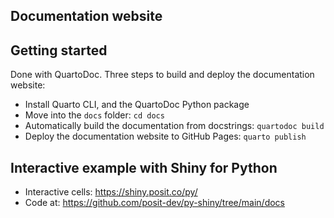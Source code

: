 ## Documentation website

## Getting started
Done with QuartoDoc. Three steps to build and deploy the documentation website:
- Install Quarto CLI, and the QuartoDoc Python package 
- Move into the `docs` folder: `cd docs`
- Automatically build the documentation from docstrings: `quartodoc build`
- Deploy the documentation website to GitHub Pages: `quarto publish`


## Interactive example with Shiny for Python
- Interactive cells: https://shiny.posit.co/py/
- Code at: https://github.com/posit-dev/py-shiny/tree/main/docs
